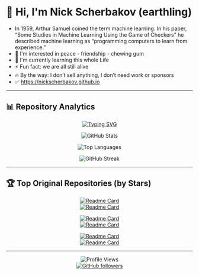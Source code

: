 # 👋 Hi, I'm Nick Scherbakov (earthling)

- In 1959, Arthur Samuel coined the term machine learning.
  In his paper, “Some Studies in Machine Learning Using the Game of Checkers”
  he described machine learning as “programming computers to learn from experience.”
- 👀 I'm interested in peace - friendship - chewing gum  
- 🌱 I'm currently learning this whole Life  
- ⚡ Fun fact: we are all still alive
- 🔥 By the way: I don’t sell anything, I don’t need work or sponsors
- ✅ https://nickscherbakov.github.io
---

## 📊 Repository Analytics

<div align="center">

[![Typing SVG](https://readme-typing-svg.demolab.com/?lines=⭐+Total+Stars%3A+Loading...;🍴+Total+Forks%3A+Calculating...;📂+Public+Repositories%3A+27+original+projects;💻+Primary+Languages%3A+Python,+JavaScript,+TypeScript;🔥+Commit+Activity%3A+Daily+updates;📈+Real-time+stats+loading...&font=Fira%20Code&size=22&duration=4000&pause=1000&color=2E9EFF&center=true&vCenter=true&width=800&height=60)](https://github.com/NickScherbakov)

</div>

<div align="center">

![GitHub Stats](https://github-readme-stats.vercel.app/api?username=NickScherbakov&show_icons=true&theme=tokyonight&hide_border=true&bg_color=0D1117&title_color=2E9EFF&icon_color=2E9EFF&text_color=C9D1D9&count_private=false)

![Top Languages](https://github-readme-stats.vercel.app/api/top-langs/?username=NickScherbakov&layout=compact&theme=tokyonight&hide_border=true&bg_color=0D1117&title_color=2E9EFF&text_color=C9D1D9&exclude_repo=petals,LangChain-Tutorial,llama-gpt,LocalAI,langchain,petals.dev)

</div>

<div align="center">

![GitHub Streak](https://streak-stats.demolab.com/?user=NickScherbakov&theme=tokyonight&hide_border=true&background=0D1117&stroke=2E9EFF&ring=2E9EFF&fire=FF6B6B&currStreakLabel=2E9EFF&sideNums=C9D1D9&currStreakNum=C9D1D9&dates=8B949E)

</div>

---

## 🏆 Top Original Repositories (by Stars)

<div align="center">

[![Readme Card](https://github-readme-stats.vercel.app/api/pin/?username=NickScherbakov&repo=very-simple-tetris-created-by-Copilot&theme=tokyonight&hide_border=true&bg_color=0D1117&title_color=2E9EFF&icon_color=2E9EFF&text_color=C9D1D9)](https://github.com/NickScherbakov/very-simple-tetris-created-by-Copilot)  
[![Readme Card](https://github-readme-stats.vercel.app/api/pin/?username=NickScherbakov&repo=bridge-rescue-archive&theme=tokyonight&hide_border=true&bg_color=0D1117&title_color=2E9EFF&icon_color=2E9EFF&text_color=C9D1D9)](https://github.com/NickScherbakov/bridge-rescue-archive)  

[![Readme Card](https://github-readme-stats.vercel.app/api/pin/?username=NickScherbakov&repo=NickScherbakov&theme=tokyonight&hide_border=true&bg_color=0D1117&title_color=2E9EFF&icon_color=2E9EFF&text_color=C9D1D9)](https://github.com/NickScherbakov/NickScherbakov)  
[![Readme Card](https://github-readme-stats.vercel.app/api/pin/?username=NickScherbakov&repo=GC-Forged-Pylot&theme=tokyonight&hide_border=true&bg_color=0D1117&title_color=2E9EFF&icon_color=2E9EFF&text_color=C9D1D9)](https://github.com/NickScherbakov/GC-Forged-Pylot)  

[![Readme Card](https://github-readme-stats.vercel.app/api/pin/?username=NickScherbakov&repo=VanyaVPN-installer&theme=tokyonight&hide_border=true&bg_color=0D1117&title_color=2E9EFF&icon_color=2E9EFF&text_color=C9D1D9)](https://github.com/NickScherbakov/VanyaVPN-installer)  
[![Readme Card](https://github-readme-stats.vercel.app/api/pin/?username=NickScherbakov&repo=Who-Are-You-Without-the-CLI-&theme=tokyonight&hide_border=true&bg_color=0D1117&title_color=2E9EFF&icon_color=2E9EFF&text_color=C9D1D9)](https://github.com/NickScherbakov/Who-Are-You-Without-the-CLI-)

</div>

---

<div align="center">

![Profile Views](https://komarev.com/ghpvc/?username=NickScherbakov&color=2E9EFF&style=flat-square&label=Profile+Views)  
[![GitHub followers](https://img.shields.io/github/followers/NickScherbakov?style=flat-square&color=2E9EFF&label=Followers)](https://github.com/NickScherbakov?tab=followers)

</div>

